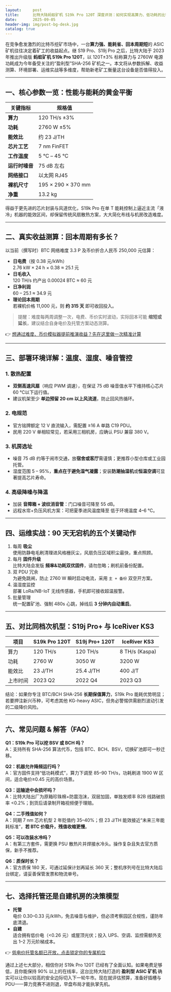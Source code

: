 ```yaml
---
layout:     post
title:      比特大陆蚂蚁矿机 S19k Pro 120T 深度评测：如何实现高算力、低功耗的比特币/BCH 挖矿收益
date:       2025-09-05
header-img: img/post-bg-desk.jpg
catalog: true
---
```


在竞争愈发激烈的比特币挖矿市场中，一台**算力强、能耗省、回本周期短**的 ASIC 矿机往往决定着矿工的收益起点。继 S19 Pro、S19j Pro 之后，比特大陆于 2023 年推出升级版 **蚂蚁矿机 S19k Pro 120T**，以 120T±3% 标称算力与 2760W 电源功耗成为今年备受关注的“盈利型”SHA-256 矿机之一。本文将从参数拆解、收益测算、环境部署、运维实战等多维度，帮助新老矿工衡量这台设备是否值得投入。

---

## 一、核心参数一览：性能与能耗的黄金平衡

| 关键指标 | 规格值 |
| --- | --- |
| **算力** | 120 TH/s ±3% |
| **功耗** | 2760 W ±5% |
| **能效比** | 约 23 J/TH |
| **芯片工艺** | 7 nm FinFET |
| **工作温度** | 5 ℃ – 45 ℃ |
| **运行时噪音** | 75 dB 左右 |
| **网络接口** | 以太网 RJ45 |
| **裸机尺寸** | 195 × 290 × 370 mm |
| **净重** | 13.2 kg |

得益于更先进的芯片封装与风道优化，S19k Pro 在单 T 能耗控制上逼近主流「液冷」机器的能效区间，却保留传统风扇散热方案，大大简化布线与机房改造难度。

---

## 二、真实收益测算：回本周期有多长？

以当前（撰写时）BTC 网络难度 3.3 P 及币价折合人民币 250,000 元估算：

- **日电费**（按 0.38 元/kWh）  
  2.76 kW × 24 h × 0.38 ≈ 25.1 元
- **日毛收入**  
  120 TH/s 约产出 0.00024 BTC ≈ 60 元
- **日净利润**  
  60 – 25.1 ≈ 34.9 元
- **理论回本周期**  
  若裸机价格 11,000 元，则 **约 315 天** 即可收回投入。

> 提醒：难度每两周调整一次，电费、币价实时波动，实际回本可能 **缩短或延长**，建议结合自身电价及托管方案动态测算。

👉 [想通过难度、币价模拟器提前推演收益？先在这里做一次精准计算](https://okxdog.com/)

---

## 三、部署环境详解：温度、湿度、噪音管控

### 1. 散热配置
- **双侧高速风扇**（响应 PWM 调速），在保证 75 dB 噪音值水平下维持核心芯片 60 ℃以下运行值。
- 建议机架至少 **单边预留 20 cm 以上风流道**，防止回风热循环。

### 2. 电规范
- 官方铭牌额定 12 V 直流输入，需配置 ≥16 A 单路 C19 PDU。
- 民用 220 V 单相较常见，若采用三相机房，应确认 PSU 兼容 380 V。

### 3. 机房选址
- 噪音 75 dB 约等于闹市交通，放**宿舍或客厅**需谨慎；更推荐小型仓库或工业园托管。
- 湿度范围 5 – 95%，**重点在于避免湿气凝露**；安装**防潮抽湿机**或**恒温空调**可显著提高芯片寿命。

### 4. 高级降噪与降温
- 加装 **音障箱 + 波纹消音管**：门口噪音可降至 55 dB。
- 远程水帘+负压风机方案：可把夏季进风温度降至 低于环境温度 4–6 ℃。

---

## 四、运维实战：90 天无宕机的五个关键动作

1. 每周 **吸尘**  
   使用防静电毛刷清理进风格栅灰尘，风扇负压区域积尘最快，重点照顾。
2. 每月 **固件升级**  
   比特大陆会发版 **频率&功耗双优固件**，请勿忽略；刷机前备份配置。
3. 双 PDU 冗余  
   为避免跳闸，防止 2760 W 瞬时启动电流，采用 `主 + 备份` 双空开方案。
4. 温湿度监控  
   部署 LoRa/NB-IoT 无线传感器，手机即可接收超温报警。
5. 批量管理  
   统一配置矿池、强制 480s 心跳，掉线后 **3 分钟内自动重启**。

---

## 五、对比同档次机型：S19j Pro+ 与 IceRiver KS3

| 项目 | S19k Pro 120T | S19j Pro+ 120T | IceRiver KS3 |
| --- | --- | --- | --- |
| 算力 | 120 TH/s | 120 TH/s | 8 TH/s (Kaspa) |
| 功耗 | 2760 W | 3050 W | 3200 W |
| 能效比 | 23 J/TH | 25.4 J/TH | 400 J/T |
| 上市时间 | 2023 Q2 | 2022 Q4 | 2023 Q3 |

结论：如果你专注 BTC/BCH SHA-256 **长期保值算力**，S19k Pro 能耗优势明显；若要押注新兴币种，可考虑其他 KG-heavy ASIC，但务必警惕供需剧烈波动引发的二级降价风险。

---

## 六、常见问题 & 解答（FAQ）

**Q1：S19k Pro 可以挖 BSV 或 BCH 吗？**  
A：支持所有 SHA-256 算法代币，包括 BTC、BCH、BSV，切换矿池即可一秒迁移。

**Q2：机器允许降频运行吗？**  
A：官方固件支持“低功耗模式”，算力下调至 85–90 TH/s，功耗刷进 1900 W 区间，适合电价≥0.45 元的高价场景。

**Q3：运输途中会损坏吗？**  
A：比特大陆出厂为原箱珍珠棉+防震泡沫，双层加固，单独发顺丰 B2B 线路破损率 <0.2%；到货后请录制开箱视频便于理赔。

**Q4：二手残值如何？**  
A：同期 7 nm 芯片机型 2 年贬值约 35–40%；但 23 J/TH 能效接近“未来三年能耗标准”，**若 BTC 价稳升，残值收缩更慢**。

**Q5：可以改装水冷吗？**  
A：有第三方套件，需更换 PSU 散热片并焊接水冷头。操作复杂且失去官方质保，新手不推荐。

**Q6：质保时长？**  
A：官方质保 180 天，可通过延保计划再延长 360 天；整机序列号在比特大陆后台绑定，请妥善保管发票和物流单号。

---

## 七、选择托管还是自建机房的决策模型

- **托管**  
  电价 0.30–0.33 元/kWh，免去噪音与维护，但必须考察园区合规性，谨防年底清退。
- **自建**  
  适合拥有低价电（<0.26 元）或屋顶光伏；投入 UPS、空调、监控需额外支出 1–2 万元阶梯成本。

👉 [低电价托管名额已开放，点击锁定你的专属机位](https://okxdog.com/)

通过上述七大部分，相信你对 S19k Pro 120T 已经有了全面认知。如果电费足够低，且你能保持 90% 以上的在线率，这台比特大陆打造的 **盈利型 ASIC 矿机** 确实可以让你以较高的安全边际切入下一轮牛市。现在就评估预算，准备好插槽与 PDU——算力竞赛不进则退，早盘布局才能执掌先机。